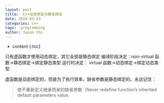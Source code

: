 ```yaml
---
layout: post
title:  C++动态绑定与静态绑定
date: 2019-03-23
categories: c++
tags:  programming
author: Jason Chi
---
```

* content
{:toc}





只有虚函数才使用动态绑定，其它全部是静态绑定
编译阶段决定：non-virtual 函数->静态绑定->绑定静态类型
运行时决定：    virtual 函数->动态绑定->绑定动态类型


虚函数是动态绑定的，但是为了执行效率，缺省参数是静态绑定的。永远记住：
> 绝不重新定义继承而来的缺省参数（Never redefine function’s inherited default parameters value.
